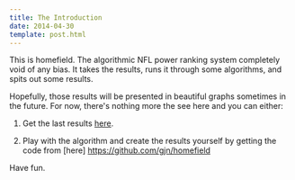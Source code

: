 ```yaml
---
title: The Introduction
date: 2014-04-30
template: post.html
---
```


This is homefield. The algorithmic NFL power ranking system completely void of
any bias. It takes the results, runs it through some algorithms, and spits
out some results.

Hopefully, those results will be presented in beautiful graphs sometimes
in the future. For now, there's nothing more the see here and you can either:

1. Get the last results [here](https://raw.githubusercontent.com/gjn/homefield/master/results.csv).

2. Play with the algorithm and create the results yourself by getting the code
from [here] https://github.com/gjn/homefield

Have fun.


